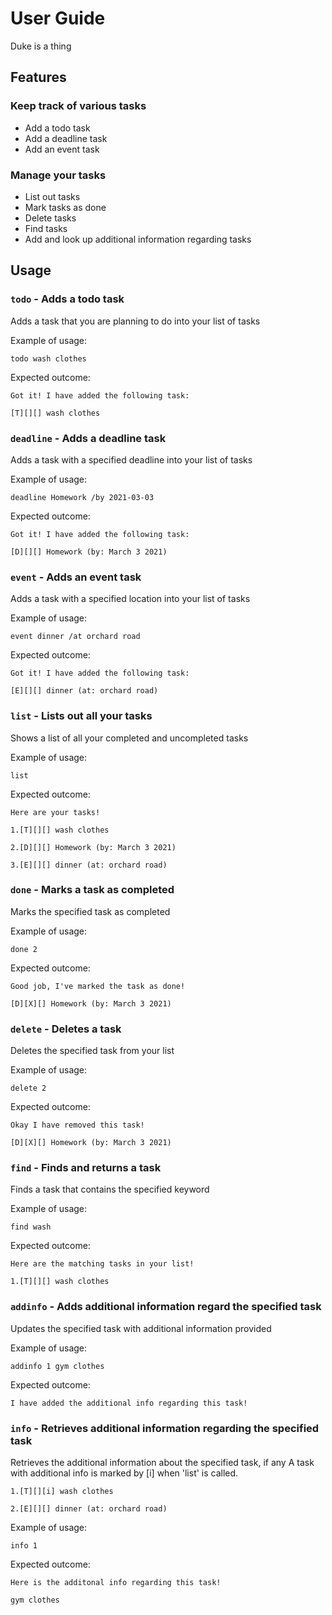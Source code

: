 # User Guide
Duke is a thing
## Features
### Keep track of various tasks 
* Add a todo task
* Add a deadline task
* Add an event task
### Manage your tasks
* List out tasks
* Mark tasks as done
* Delete tasks
* Find tasks
* Add and look up additional information regarding tasks
## Usage

### `todo` - Adds a todo task

Adds a task that you are planning to do into your list of tasks

Example of usage: 

`todo wash clothes`

Expected outcome:

`Got it! I have added the following task:`

`[T][][] wash clothes`

### `deadline` - Adds a deadline task

Adds a task with a specified deadline into your list of tasks

Example of usage: 

`deadline Homework /by 2021-03-03`

Expected outcome:

`Got it! I have added the following task:`

`[D][][] Homework (by: March 3 2021)`

### `event` - Adds an event task

Adds a task with a specified location into your list of tasks

Example of usage: 

`event dinner /at orchard road`

Expected outcome:

`Got it! I have added the following task:`

`[E][][] dinner (at: orchard road)`

### `list` - Lists out all your tasks

Shows a list of all your completed and uncompleted tasks

Example of usage: 

`list`

Expected outcome:

`Here are your tasks!`

`1.[T][][] wash clothes`

`2.[D][][] Homework (by: March 3 2021)`

`3.[E][][] dinner (at: orchard road)`

### `done` - Marks a task as completed

Marks the specified task as completed

Example of usage: 

`done 2`

Expected outcome:

`Good job, I've marked the task as done!`

`[D][X][] Homework (by: March 3 2021)`

### `delete` - Deletes a task

Deletes the specified task from your list

Example of usage: 

`delete 2`

Expected outcome:

`Okay I have removed this task!`

`[D][X][] Homework (by: March 3 2021)`

### `find` - Finds and returns a task

Finds a task that contains the specified keyword

Example of usage: 

`find wash`

Expected outcome:

`Here are the matching tasks in your list!`

`1.[T][][] wash clothes`

### `addinfo` - Adds additional information regard the specified task

Updates the specified task with additional information provided

Example of usage: 

`addinfo 1 gym clothes`

Expected outcome:

`I have added the additional info regarding this task!`

### `info` - Retrieves additional information regarding the specified task

Retrieves the additional information about the specified task, if any
A task with additional info is marked by [i] when 'list' is called. 

`1.[T][][i] wash clothes`

`2.[E][][] dinner (at: orchard road)`

Example of usage: 

`info 1`

Expected outcome:

`Here is the additonal info regarding this task!`

`gym clothes`
